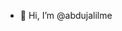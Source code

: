 - 👋 Hi, I’m @abdujalilme


<!---
abdujalilme/abdujalilme is a ✨ special ✨ repository because its `README.md` (this file) appears on your GitHub profile.
You can click the Preview link to take a look at your changes.
--->
